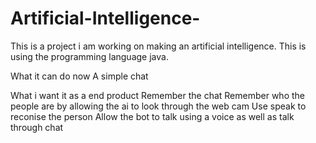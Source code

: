 # Artificial-Intelligence-
This is a project i am working on making an artificial intelligence. This is using the programming language java.

What it can do now
  A simple chat
  
What i want it as a end product
  Remember the chat
  Remember who the people are by allowing the ai to look through the web cam
  Use speak to reconise the person
  Allow the bot to talk using a voice as well as talk through chat
  
